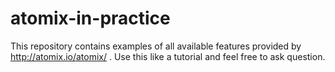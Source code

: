# atomix-in-practice
This repository contains examples of all available features provided by http://atomix.io/atomix/ . Use this like a tutorial and feel free to ask question.
